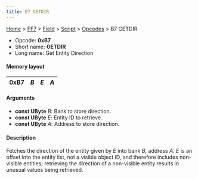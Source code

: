 ```yaml
---
title: B7_GETDIR
---
```


[Home](../../../../index.md) > [FF7](../../../../FF7.md) > [Field](../../../Field.md) > [Script](../../Script.md) > [Opcodes](../Opcodes.md) > B7 GETDIR

-   Opcode: **0xB7**
-   Short name: **GETDIR**
-   Long name: Get Entity Direction

#### Memory layout

| 0xB7 | *B* | *E* | *A* |
|------|-----|-----|-----|

#### Arguments

-   **const UByte** *B*: Bank to store direction.
-   **const UByte** *E*: Entity ID to retrieve.
-   **const UByte** *A*: Address to store direction.

#### Description

Fetches the direction of the entity given by *E* into bank *B*, address *A*. *E* is an offset into the entity list, not a visible object ID, and therefore includes non-visible entities; retrieving the direction of a non-visible entity results in unusual values being retrieved.
